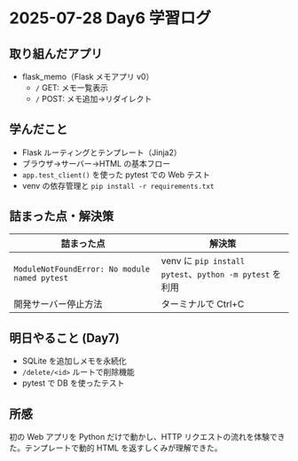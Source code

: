 # 2025-07-28 Day6 学習ログ

## 取り組んだアプリ
- flask_memo（Flask メモアプリ v0）
  - `/` GET: メモ一覧表示
  - `/` POST: メモ追加→リダイレクト

## 学んだこと
- Flask ルーティングとテンプレート（Jinja2）
- ブラウザ→サーバー→HTML の基本フロー
- `app.test_client()` を使った pytest での Web テスト
- venv の依存管理と `pip install -r requirements.txt`

## 詰まった点・解決策
| 詰まった点 | 解決策 |
| --- | --- |
| `ModuleNotFoundError: No module named pytest` | venv に `pip install pytest`、`python -m pytest` を利用 |
| 開発サーバー停止方法 | ターミナルで Ctrl+C |

## 明日やること (Day7)
- SQLite を追加しメモを永続化
- `/delete/<id>` ルートで削除機能
- pytest で DB を使ったテスト

## 所感
初の Web アプリを Python だけで動かし、HTTP リクエストの流れを体験できた。テンプレートで動的 HTML を返すしくみが理解できた。 